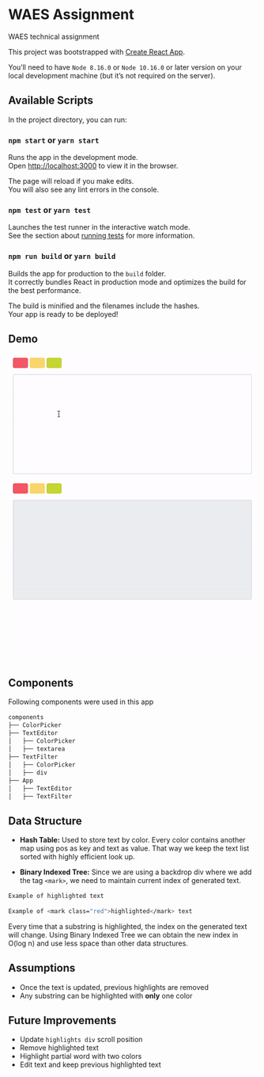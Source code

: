 # WAES Assignment
WAES technical assignment

This project was bootstrapped with [Create React App](https://github.com/facebook/create-react-app).

You’ll need to have `Node 8.16.0` or `Node 10.16.0` or later version on your local development machine (but it’s not required on the server).

## Available Scripts

In the project directory, you can run:

### `npm start` or `yarn start`

Runs the app in the development mode.<br>
Open [http://localhost:3000](http://localhost:3000) to view it in the browser.

The page will reload if you make edits.<br>
You will also see any lint errors in the console.

### `npm test` or `yarn test`

Launches the test runner in the interactive watch mode.<br>
See the section about [running tests](https://facebook.github.io/create-react-app/docs/running-tests) for more information.

### `npm run build` or `yarn build`

Builds the app for production to the `build` folder.<br>
It correctly bundles React in production mode and optimizes the build for the best performance.

The build is minified and the filenames include the hashes.<br>
Your app is ready to be deployed!


## Demo

![](public/assignment.gif)

## Components

Following components were used in this app

```
components
├── ColorPicker
├── TextEditor
│   ├── ColorPicker
│   ├── textarea
├── TextFilter
│   ├── ColorPicker
│   ├── div
├── App
│   ├── TextEditor
│   ├── TextFilter

```

## Data Structure
- **Hash Table:** Used to store text by color. Every color contains another map using pos as key and text as value. That way we keep the text list sorted with highly efficient look up.

- **Binary Indexed Tree:** Since we are using a backdrop div where we add the tag `<mark>`, we need to maintain current index of generated text.

```sh
Example of highlighted text
```

```sh
Example of <mark class="red">highlighted</mark> text
```

Every time that a substring is highlighted, the index on the generated text will change. Using Binary Indexed Tree we can obtain the new index in O(log n) and use less space than other data structures.

## Assumptions

- Once the text is updated, previous highlights are removed
- Any substring can be highlighted with **only** one color

## Future Improvements

- Update `highlights div` scroll position
- Remove highlighted text
- Highlight partial word with two colors
- Edit text and keep previous highlighted text

